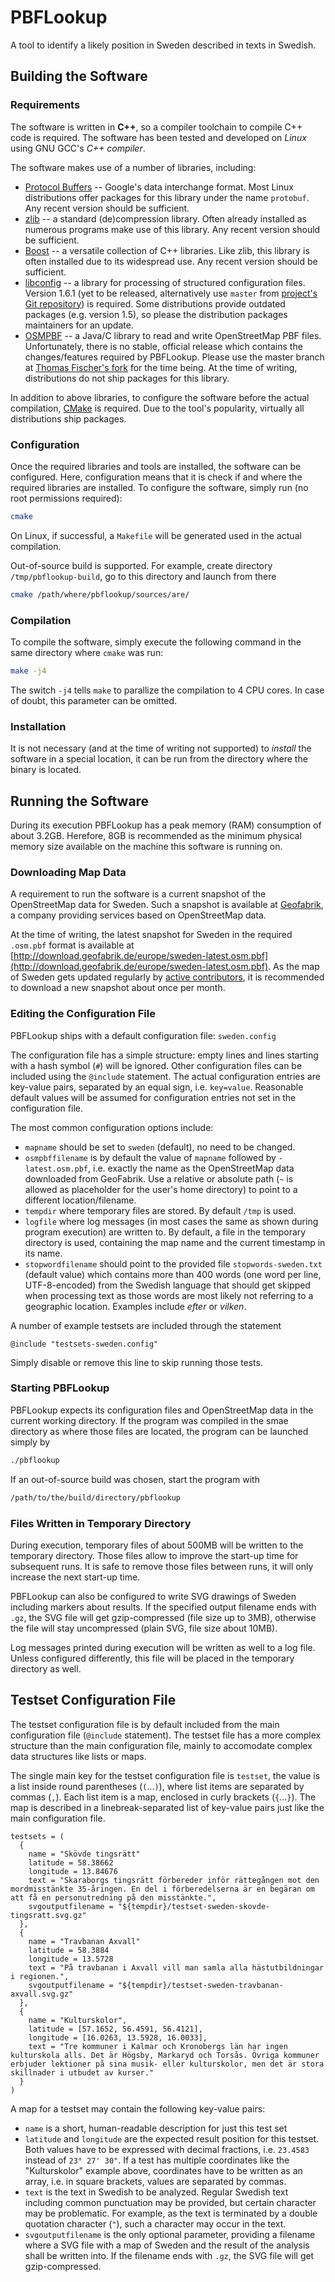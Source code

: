 # PBFLookup
A tool to identify a likely position in Sweden described in texts in Swedish.
## Building the Software
### Requirements
The software is written in **C++**, so a compiler toolchain to compile C++ code is required. The software has been tested and developed on *Linux* using GNU GCC's *C++ compiler*.

The software makes use of a number of libraries, including:

* [Protocol Buffers](https://developers.google.com/protocol-buffers/) -- Google's data interchange format. Most Linux distributions offer packages for this library under the name `protobuf`. Any recent version should be sufficient.
* [zlib](http://www.zlib.net/) -- a standard (de)compression library. Often already installed as numerous programs make use of this library. Any recent version should be sufficient.
* [Boost](http://www.boost.org/) -- a versatile collection of C++ libraries. Like zlib, this library is often installed due to its widespread use. Any recent version should be sufficient.
* [libconfig](http://www.hyperrealm.com/libconfig/) -- a library for 	processing of structured configuration files. Version 1.6.1 (yet to be released, alternatively use `master` from [project's Git repository](https://github.com/hyperrealm/libconfig)) is required. Some distributions provide outdated packages (e.g. version 1.5), so please the distribution packages maintainers for an update.
* [OSMPBF](https://github.com/scrosby/OSM-binary) -- a Java/C library to read and write OpenStreetMap PBF files. Unfortunately, there is no stable, official release which contains the changes/features required by PBFLookup. Please use the master branch at [Thomas Fischer's fork](https://github.com/thomasfischer-his/OSM-binary) for the time being. At the time of writing, distributions do not ship packages for this library.

In addition to above libraries, to configure the software before the actual compilation, [CMake](https://cmake.org/) is required. Due to the tool's popularity, virtually all distributions ship packages.

### Configuration

Once the required libraries and tools are installed, the software can be configured. Here, configuration means that it is check if and where the required libraries are installed. To configure the software, simply run (no root permissions required):

```bash
cmake
```

On Linux, if successful, a `Makefile` will be generated used in the actual compilation.

Out-of-source build is supported. For example, create directory `/tmp/pbflookup-build`, go to this directory and launch from there

```bash
cmake /path/where/pbflookup/sources/are/
```

### Compilation

To compile the software, simply execute the following command in the same directory where `cmake` was run:

```bash
make -j4
```

The switch `-j4` tells `make` to parallize the compilation to 4 CPU cores. In case of doubt, this parameter can be omitted.

### Installation

It is not necessary (and at the time of writing not supported) to *install* the software in a special location, it can be run from the directory where the binary is located.

## Running the Software

During its execution PBFLookup has a peak memory (RAM) consumption of about 3.2GB. Herefore, 8GB is recommended as the minimum physical memory size available on the machine this software is running on.

### Downloading Map Data
A requirement to run the software is a current snapshot of the OpenStreetMap data for Sweden. Such a snapshot is available at [Geofabrik](http://download.geofabrik.de/europe/sweden.html), a company providing services based on OpenStreetMap data.

At the time of writing, the latest snapshot for Sweden in the required `.osm.pbf` format is available at [http://download.geofabrik.de/europe/sweden-latest.osm.pbf](http://download.geofabrik.de/europe/sweden-latest.osm.pbf). As the map of Sweden gets updated regularly by [active contributors](http://www.openstreetmap.org/), it is recommended to download a new snapshot about once per month.

### Editing the Configuration File

PBFLookup ships with a default configuration file: `sweden.config`

The configuration file has a simple structure: empty lines and lines starting with a hash symbol (`#`) will be ignored. Other configuration files can be included using the `@include` statement. The actual configuration entries are key-value pairs, separated by an equal sign, i.e. `key=value`. Reasonable default values will be assumed for configuration entries not set in the configuration file.

The most common configuration options include:

* `mapname` should be set to `sweden` (default), no need to be changed.
* `osmpbffilename` is by default the value of `mapname` followed by `-latest.osm.pbf`, i.e. exactly the name as the OpenStreetMap data downloaded from GeoFabrik. Use a relative or absolute path (`~` is allowed as placeholder for the user's home directory) to point to a different location/filename.
* `tempdir` where temporary files are stored. By default `/tmp` is used.
* `logfile` where log messages (in most cases the same as shown during program execution) are written to. By default, a file in the temporary directory is used, containing the map name and the current timestamp in its name.
* `stopwordfilename` should point to the provided file `stopwords-sweden.txt` (default value) which contains more than 400 words (one word per line, UTF-8-encoded) from the Swedish language that should get skipped when processing text as those words are most likely not referring to a geographic location. Examples include *efter* or *vilken*.

A number of example testsets are included through the statement

```
@include "testsets-sweden.config"
```

Simply disable or remove this line to skip running those tests.

### Starting PBFLookup

PBFLookup expects its configuration files and OpenStreetMap data in the current working directory.
If the program was compiled in the smae directory as where those files are located, the program can be launched simply by

```bash
./pbflookup
```

If an out-of-source build was chosen, start the program with

```bash
/path/to/the/build/directory/pbflookup
```

### Files Written in Temporary Directory
During execution, temporary files of about 500MB will be written to the temporary directory. Those files allow to improve the start-up time for subsequent runs. It is safe to remove those files between runs, it will only increase the next start-up time.

PBFLookup can also be configured to write SVG drawings of Sweden including markers about results. If the specified output filename ends with `.gz`, the SVG file will get gzip-compressed (file size up to 3MB), otherwise the file will stay uncompressed (plain SVG, file size about 10MB).

Log messages printed during execution will be written as well to a log file. Unless configured differently, this file will be placed in the temporary directory as well.

## Testset Configuration File

The testset configuration file is by default included from the main configuration file (`@include` statement).
The testset file has a more complex structure than the main configuration file, mainly to accomodate complex data structures like lists or maps.

The single main key for the testset configuration file is `testset`, the value is a list inside round parentheses (`(`...`)`), where list items are separated by commas (`,`). Each list item is a map, enclosed in curly brackets (`{`...`}`). The map is described in a linebreak-separated list of key-value pairs just like the main configuration file.

```
testsets = (
  {
    name = "Skövde tingsrätt"
    latitude = 58.38662
    longitude = 13.84676
    text = "Skaraborgs tingsrätt förbereder inför rättegången mot den mordmisstänkte 35-åringen. En del i förberedelserna är en begäran om att få en personutredning på den misstänkte.",
    svgoutputfilename = "${tempdir}/testset-sweden-skovde-tingsratt.svg.gz"
  },
  {
    name = "Travbanan Axvall"
    latitude = 58.3884
    longitude = 13.5728
    text = "På travbanan i Axvall vill man samla alla hästutbildningar i regionen.",
    svgoutputfilename = "${tempdir}/testset-sweden-travbanan-axvall.svg.gz"
  },
  {
    name = "Kulturskolor",
    latitude = [57.1652, 56.4591, 56.4121],
    longitude = [16.0263, 13.5928, 16.0033],
    text = "Tre kommuner i Kalmar och Kronobergs län har ingen kulturskola alls. Det är Högsby, Markaryd och Torsås. Övriga kommuner erbjuder lektioner på sina musik- eller kulturskolor, men det är stora skillnader i utbudet av kurser."
  }
)
```

A map for a testset may contain the following key-value pairs:

* `name` is a short, human-readable description for just this test set
* `latitude` and `longitude` are the expected result position for this testset. Both values have to be expressed with decimal fractions, i.e. `23.4583` instead of `23° 27' 30"`. If a test has multiple coordinates like the "Kulturskolor" example above, coordinates have to be written as an array, i.e. in square brackets, values are separated by commas.
* `text` is the text in Swedish to be analyzed. Regular Swedish text including common punctuation may be provided, but certain character may be problematic. For example, as the text is terminated by a double quotation character (`"`), such a character may occur in the text.
* `svgoutputfilename` is the only optional parameter, providing a filename where a SVG file with a map of Sweden and the result of the analysis shall be written into. If the filename ends with `.gz`, the SVG file will get gzip-compressed.

